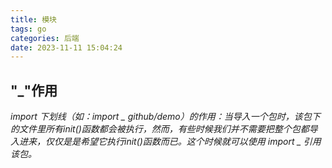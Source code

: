 ```yaml
---
title: 模块
tags: go
categories: 后端
date: 2023-11-11 15:04:24
---
```

<meta name="referrer" content="no-referrer"/>

## "_"作用

*import 下划线（如：import _ github/demo）的作用：当导入一个包时，该包下的文件里所有init()函数都会被执行，然而，有些时候我们并不需要把整个包都导入进来，仅仅是是希望它执行init()函数而已。这个时候就可以使用 import _ 引用该包。*

